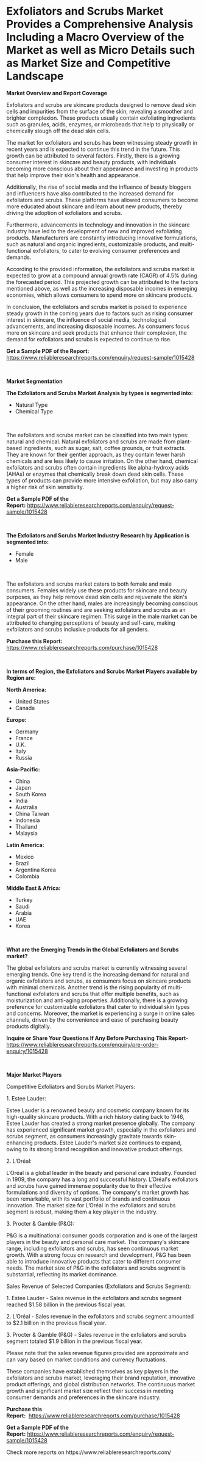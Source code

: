 <p><h1>Exfoliators and Scrubs Market Provides a Comprehensive Analysis Including a Macro Overview of the Market as well as Micro Details such as Market Size and Competitive Landscape</h1></p><p><strong>Market Overview and Report Coverage</strong></p>
<p><p>Exfoliators and scrubs are skincare products designed to remove dead skin cells and impurities from the surface of the skin, revealing a smoother and brighter complexion. These products usually contain exfoliating ingredients such as granules, acids, enzymes, or microbeads that help to physically or chemically slough off the dead skin cells.</p><p>The market for exfoliators and scrubs has been witnessing steady growth in recent years and is expected to continue this trend in the future. This growth can be attributed to several factors. Firstly, there is a growing consumer interest in skincare and beauty products, with individuals becoming more conscious about their appearance and investing in products that help improve their skin's health and appearance.</p><p>Additionally, the rise of social media and the influence of beauty bloggers and influencers have also contributed to the increased demand for exfoliators and scrubs. These platforms have allowed consumers to become more educated about skincare and learn about new products, thereby driving the adoption of exfoliators and scrubs.</p><p>Furthermore, advancements in technology and innovation in the skincare industry have led to the development of new and improved exfoliating products. Manufacturers are constantly introducing innovative formulations, such as natural and organic ingredients, customizable products, and multi-functional exfoliators, to cater to evolving consumer preferences and demands.</p><p>According to the provided information, the exfoliators and scrubs market is expected to grow at a compound annual growth rate (CAGR) of 4.5% during the forecasted period. This projected growth can be attributed to the factors mentioned above, as well as the increasing disposable incomes in emerging economies, which allows consumers to spend more on skincare products.</p><p>In conclusion, the exfoliators and scrubs market is poised to experience steady growth in the coming years due to factors such as rising consumer interest in skincare, the influence of social media, technological advancements, and increasing disposable incomes. As consumers focus more on skincare and seek products that enhance their complexion, the demand for exfoliators and scrubs is expected to continue to rise.</p></p>
<p><strong>Get a Sample PDF of the Report:</strong> <a href="https://www.reliableresearchreports.com/enquiry/request-sample/1015428">https://www.reliableresearchreports.com/enquiry/request-sample/1015428</a></p>
<p>&nbsp;</p>
<p><strong>Market Segmentation</strong></p>
<p><strong>The Exfoliators and Scrubs Market Analysis by types is segmented into:</strong></p>
<p><ul><li>Natural Type</li><li>Chemical Type</li></ul></p>
<p>&nbsp;</p>
<p><p>The exfoliators and scrubs market can be classified into two main types: natural and chemical. Natural exfoliators and scrubs are made from plant-based ingredients, such as sugar, salt, coffee grounds, or fruit extracts. They are known for their gentler approach, as they contain fewer harsh chemicals and are less likely to cause irritation. On the other hand, chemical exfoliators and scrubs often contain ingredients like alpha-hydroxy acids (AHAs) or enzymes that chemically break down dead skin cells. These types of products can provide more intensive exfoliation, but may also carry a higher risk of skin sensitivity.</p></p>
<p><strong>Get a Sample PDF of the Report:</strong>&nbsp;<a href="https://www.reliableresearchreports.com/enquiry/request-sample/1015428">https://www.reliableresearchreports.com/enquiry/request-sample/1015428</a></p>
<p>&nbsp;</p>
<p><strong>The Exfoliators and Scrubs Market Industry Research by Application is segmented into:</strong></p>
<p><ul><li>Female</li><li>Male</li></ul></p>
<p>&nbsp;</p>
<p><p>The exfoliators and scrubs market caters to both female and male consumers. Females widely use these products for skincare and beauty purposes, as they help remove dead skin cells and rejuvenate the skin's appearance. On the other hand, males are increasingly becoming conscious of their grooming routines and are seeking exfoliators and scrubs as an integral part of their skincare regimen. This surge in the male market can be attributed to changing perceptions of beauty and self-care, making exfoliators and scrubs inclusive products for all genders.</p></p>
<p><strong>Purchase this Report:</strong>&nbsp; <a href="https://www.reliableresearchreports.com/purchase/1015428">https://www.reliableresearchreports.com/purchase/1015428</a></p>
<p>&nbsp;</p>
<p><strong>In terms of Region, the Exfoliators and Scrubs Market Players available by Region are:</strong></p>
<p>
    <p> <strong> North America: </strong>
        <ul>
            <li>United States</li>
            <li>Canada</li>
        </ul>
        </p> 
    <p> <strong> Europe: </strong>
        <ul>
            <li>Germany</li>
            <li>France</li>
            <li>U.K.</li>
            <li>Italy</li>
            <li>Russia</li>
        </ul>
        </p> 
    <p> <strong> Asia-Pacific: </strong>
        <ul>
            <li>China</li>
            <li>Japan</li>
            <li>South Korea</li>
            <li>India</li>
            <li>Australia</li>
            <li>China Taiwan</li>
            <li>Indonesia</li>
            <li>Thailand</li>
            <li>Malaysia</li>
        </ul>
        </p> 
    <p> <strong> Latin America: </strong>
        <ul>
            <li>Mexico</li>
            <li>Brazil</li>
            <li>Argentina Korea</li>
            <li>Colombia</li>
        </ul>
        </p> 
    <p> <strong> Middle East & Africa: </strong>
        <ul>
            <li>Turkey</li>
            <li>Saudi</li>
            <li>Arabia</li>
            <li>UAE</li>
            <li>Korea</li>
        </ul>
    </p>
    </p>
<p>&nbsp;</p>
<p><strong>What are the Emerging Trends in the Global Exfoliators and Scrubs market?</strong></p>
<p><p>The global exfoliators and scrubs market is currently witnessing several emerging trends. One key trend is the increasing demand for natural and organic exfoliators and scrubs, as consumers focus on skincare products with minimal chemicals. Another trend is the rising popularity of multi-functional exfoliators and scrubs that offer multiple benefits, such as moisturization and anti-aging properties. Additionally, there is a growing preference for customizable exfoliators that cater to individual skin types and concerns. Moreover, the market is experiencing a surge in online sales channels, driven by the convenience and ease of purchasing beauty products digitally.</p></p>
<p><strong>Inquire or Share Your Questions If Any Before Purchasing This Report</strong>- <a href="https://www.reliableresearchreports.com/enquiry/pre-order-enquiry/1015428">https://www.reliableresearchreports.com/enquiry/pre-order-enquiry/1015428</a></p>
<p>&nbsp;</p>
<p><strong>Major Market Players</strong></p>
<p><p>Competitive Exfoliators and Scrubs Market Players:</p><p>1. Estee Lauder:</p><p>Estee Lauder is a renowned beauty and cosmetic company known for its high-quality skincare products. With a rich history dating back to 1946, Estee Lauder has created a strong market presence globally. The company has experienced significant market growth, especially in the exfoliators and scrubs segment, as consumers increasingly gravitate towards skin-enhancing products. Estee Lauder's market size continues to expand, owing to its strong brand recognition and innovative product offerings.</p><p>2. L’Oréal:</p><p>L’Oréal is a global leader in the beauty and personal care industry. Founded in 1909, the company has a long and successful history. L’Oréal's exfoliators and scrubs have gained immense popularity due to their effective formulations and diversity of options. The company's market growth has been remarkable, with its vast portfolio of brands and continuous innovation. The market size for L’Oréal in the exfoliators and scrubs segment is robust, making them a key player in the industry.</p><p>3. Procter & Gamble (P&G):</p><p>P&G is a multinational consumer goods corporation and is one of the largest players in the beauty and personal care market. The company's skincare range, including exfoliators and scrubs, has seen continuous market growth. With a strong focus on research and development, P&G has been able to introduce innovative products that cater to different consumer needs. The market size of P&G in the exfoliators and scrubs segment is substantial, reflecting its market dominance.</p><p>Sales Revenue of Selected Companies (Exfoliators and Scrubs Segment):</p><p>1. Estee Lauder - Sales revenue in the exfoliators and scrubs segment reached $1.58 billion in the previous fiscal year.</p><p>2. L’Oréal - Sales revenue in the exfoliators and scrubs segment amounted to $2.1 billion in the previous fiscal year.</p><p>3. Procter & Gamble (P&G) - Sales revenue in the exfoliators and scrubs segment totaled $1.9 billion in the previous fiscal year.</p><p>Please note that the sales revenue figures provided are approximate and can vary based on market conditions and currency fluctuations.</p><p>These companies have established themselves as key players in the exfoliators and scrubs market, leveraging their brand reputation, innovative product offerings, and global distribution networks. The continuous market growth and significant market size reflect their success in meeting consumer demands and preferences in the skincare industry.</p></p>
<p><strong>Purchase this Report:</strong>&nbsp;&nbsp;<a href="https://www.reliableresearchreports.com/purchase/1015428">https://www.reliableresearchreports.com/purchase/1015428</a></p>
<p></p>
<p><strong>Get a Sample PDF of the Report:</strong>&nbsp;<a href="https://www.reliableresearchreports.com/enquiry/request-sample/1015428">https://www.reliableresearchreports.com/enquiry/request-sample/1015428</a></p>
<p>Check more reports on https://www.reliableresearchreports.com/</p>